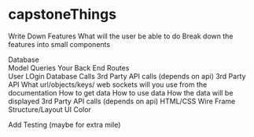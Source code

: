 # capstoneThings

Write Down Features What will the user be able to do
Break down the features into small components

Database
<br>
	Model
	Queries
Your Back End Routes
<br>
	User LOgin
	Database Calls
	3rd Party API calls (depends on api)
3rd Party API
	What url/objects/keys/ web sockets will you use from the documentation
	How to get data
	How to use data
	How the data will be displayed
	3rd Party API calls (depends on api)
HTML/CSS
	Wire Frame
	Structure/Layout
	UI
	Color

Add Testing (maybe for extra mile)
